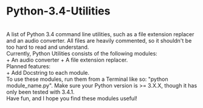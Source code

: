 Python-3.4-Utilities
====================
<br />
A list of Python 3.4 command line utilities, such as a file extension replacer and an audio converter. All files are heavily commented, so it shouldn't be too hard to read and understand.
<br />
Currently, Python Utilities consists of the following modules:
<br />
+ An audio converter
+ A file extension replacer.

<br />
Planned features:
<br />
+ Add Docstring to each module.

<br />
To use these modules, run them from a Terminal like so: "python module_name.py". Make sure your Python version is >= 3.X.X, though it has only been tested with 3.4.1.
<br />
Have fun, and I hope you find these modules useful!
